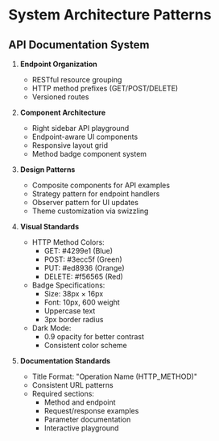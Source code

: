 # System Architecture Patterns

## API Documentation System
1. **Endpoint Organization**
   - RESTful resource grouping
   - HTTP method prefixes (GET/POST/DELETE)
   - Versioned routes

2. **Component Architecture**
   - Right sidebar API playground
   - Endpoint-aware UI components
   - Responsive layout grid
   - Method badge component system

3. **Design Patterns**
   - Composite components for API examples
   - Strategy pattern for endpoint handlers
   - Observer pattern for UI updates
   - Theme customization via swizzling

4. **Visual Standards**
   - HTTP Method Colors:
     * GET: #4299e1 (Blue)
     * POST: #3ecc5f (Green)
     * PUT: #ed8936 (Orange)
     * DELETE: #f56565 (Red)
   - Badge Specifications:
     * Size: 38px × 16px
     * Font: 10px, 600 weight
     * Uppercase text
     * 3px border radius
   - Dark Mode:
     * 0.9 opacity for better contrast
     * Consistent color scheme

5. **Documentation Standards**
   - Title Format: "Operation Name (HTTP_METHOD)"
   - Consistent URL patterns
   - Required sections:
     * Method and endpoint
     * Request/response examples
     * Parameter documentation
     * Interactive playground
